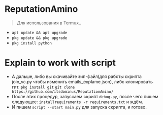 # ReputationAmino
> Для использования в Termux..
- ```apt update && apt upgrade```
- ```pkg update && pkg upgrade```
- ```pkg install python```

# Explain to work with script
- А дальше, либо вы скачивайте зип-файл(для работы скрипта join_vc.py чтобы изменить emails_explame.json), либо клонировать гит.
```pkg install git```
```git clone https://github.com/itsdominus/ReputationAmino/```
- После этих процедур, запускаем скрипт ```debug.py```, после чего пишем следующее: ```installrequirements -r requirements.txt``` и ждём.
- И пишем ```script --start main.py``` для запуска скрипта, и готово.
